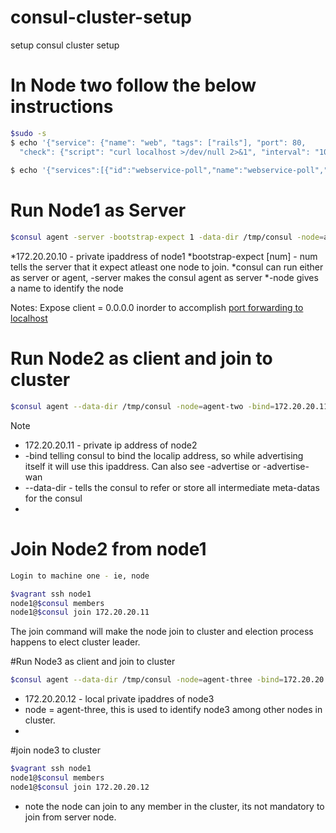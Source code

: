 # consul-cluster-setup
setup consul cluster setup

# In Node two follow the below instructions

```bash
$sudo -s
$ echo '{"service": {"name": "web", "tags": ["rails"], "port": 80,
  "check": {"script": "curl localhost >/dev/null 2>&1", "interval": "10s"}}}' > /etc/consul.d/web.json 
  
$ echo '{"services":[{"id":"webservice-poll","name":"webservice-poll","tags":["poll"],"port":80,"checks":[{"name":"Sys check ","script":"some_scripts.sh param1 param2","interval":"5s","timeout":"1s"},{"name":"Check if service is alive","http":"http://localhost:80/checkservice","interval":"5s","timeout":"1s"},{"name":"HTTP on port 80","http":"http://localhost:80/","interval":"5s","timeout":"1s"},{"id":"check particular tcp port","name":"check a port","tcp":"localhost:3415","interval":"10s","timeout":"1s"}]}]}' > /etc/consul.d/checkbservice.json


```

# Run Node1 as Server

```bash
$consul agent -server -bootstrap-expect 1 -data-dir /tmp/consul -node=agent-one -bind=172.20.20.10 -client=0.0.0.0 -config-dir /etc/consul.d/ -ui
```
*172.20.20.10 - private ipaddress of node1 
*bootstrap-expect [num] - num tells the server that it expect atleast one node to join.
*consul can run either as server or agent, -server makes the consul agent as server
*-node gives a name to identify the node

Notes:
Expose client = 0.0.0.0 inorder to accomplish [port forwarding to localhost](https://groups.google.com/forum/#!topic/vagrant-up/Gk7brIps2_8)


# Run Node2 as client and join to cluster
```bash
$consul agent --data-dir /tmp/consul -node=agent-two -bind=172.20.20.11 -config-dir /etc/consul.d/
```
Note
* 172.20.20.11 - private ip address of node2
* -bind telling consul to bind the localip address, so while advertising itself it will use this ipaddress. Can also see -advertise or -advertise-wan
* --data-dir  - tells the consul to refer or store all intermediate meta-datas for the consul
* 

# Join Node2 from node1

```bash
Login to machine one - ie, node

$vagrant ssh node1
node1@$consul members 
node1@$consul join 172.20.20.11
```

The join command will make the node join to cluster and election process happens to elect cluster leader.


#Run Node3 as client and join to cluster
```bash
$consul agent --data-dir /tmp/consul -node=agent-three -bind=172.20.20.12 -config-dir /etc/consul.d/
```
* 172.20.20.12 - local private ipaddres of node3
* node = agent-three, this is used to identify node3 among other nodes in cluster.
* 
#join node3 to cluster 

```bash 
$vagrant ssh node1
node1@$consul members 
node1@$consul join 172.20.20.12
```

* note the node can join to any member in the cluster, its not mandatory to join from server node.




